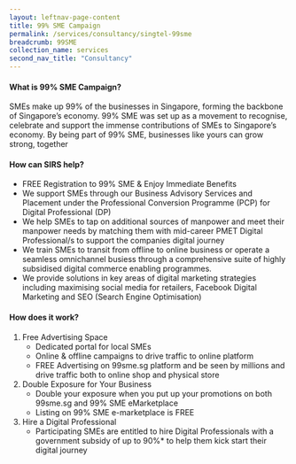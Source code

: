 ```yaml
---
layout: leftnav-page-content 
title: 99% SME Campaign
permalink: /services/consultancy/singtel-99sme
breadcrumb: 99SME
collection_name: services
second_nav_title: "Consultancy"
---
```


<h4>What is 99% SME Campaign?</h4>
<p>SMEs make up 99% of the businesses in Singapore, forming the backbone of Singapore’s economy.  99% SME was set up as a movement to recognise, celebrate and support 
the immense contributions of SMEs to Singapore’s economy.  By being part of 99% SME, businesses like yours can grow strong, together</p>

<h4>How can SIRS help?</h4>
<ul>
<li>FREE Registration to 99% SME & Enjoy Immediate Benefits</li>
<li>We support SMEs through our Business Advisory Services and Placement under the Professional Conversion Programme (PCP) for Digital Professional (DP)</li>
<li>We help SMEs to tap on additional sources of manpower and meet their manpower needs by matching them with mid-career PMET Digital Professional/s to support the companies 
digital journey</li>
<li>We train SMEs to transit from offline to online business or operate a seamless omnichannel busiess through a comprehensive suite of highly subsidised digital commerce 
enabling programmes.</li>                                            
<li>We provide solutions in key areas of digital marketing strategies including maximising social media for retailers, Facebook Digital Marketing and SEO (Search Engine 
Optimisation)</li>
  </ul>

<h4>How does it work?</h4>
<ol>
<li>Free Advertising Space
  <ul>
  <li>Dedicated portal for local SMEs</li>
  <li>Online & offline campaigns to drive traffic to  online platform</li>
  <li>FREE Advertising on 99sme.sg platform and be seen by millions and  drive traffic both to  online shop and physical store</li>
  </ul>
  <li>Double Exposure for Your Business
  <ul>
  <li>Double your exposure when you put up your promotions on both 99sme.sg and 99% SME eMarketplace</li>
  <li>Listing on 99% SME e-marketplace is FREE</li>
  </ul>
  <li>Hire a Digital Professional
  <ul>
  <li>Participating SMEs are entitled to hire Digital Professionals with a government subsidy of up to 90%* to help them kick start their digital journey</li>
  </ul>
    </ol>
